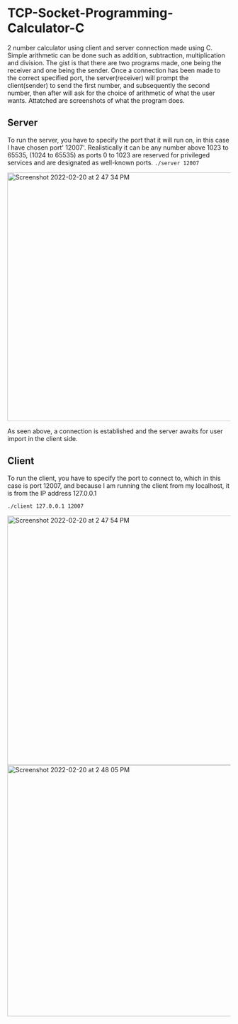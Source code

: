 # TCP-Socket-Programming-Calculator-C
2 number calculator using client and server connection made using C. Simple arithmetic can be done such as addition, subtraction, multiplication and division. 
The gist is that there are two programs made, one being the receiver and one being the sender. Once a connection has been made to the correct specified port, the server(receiver) will prompt the client(sender) to send the first number, and subsequently the second number, then after will ask for the choice of arithmetic of what the user wants. Attatched are screenshots of what the program does.

## Server
To run the server, you have to specify the port that it will run on, in this case I have chosen port' 12007'. Realistically it can be any number above 1023 to 65535, (1024 to 65535) as ports 0 to 1023 are reserved for privileged services and are designated as well-known ports.
`./server 12007`

<img width="561" alt="Screenshot 2022-02-20 at 2 47 34 PM" src="https://user-images.githubusercontent.com/71420919/154848394-c1854834-a0b3-4ce6-8707-e5232fb276c7.png">

As seen above, a connection is established and the server awaits for user import in the client side. 

## Client
To run the client, you have to specify the port to connect to, which in this case is port 12007, and because I am running the client from my localhost, it is from the IP address 127.0.0.1

`./client 127.0.0.1 12007`


<img width="563" alt="Screenshot 2022-02-20 at 2 47 54 PM" src="https://user-images.githubusercontent.com/71420919/154848395-eca8d532-8bff-4f33-98ec-b256d79a25f6.png">


<img width="567" alt="Screenshot 2022-02-20 at 2 48 05 PM" src="https://user-images.githubusercontent.com/71420919/154848396-a9835740-736a-4ab1-9b3d-4a0dd019add1.png">



